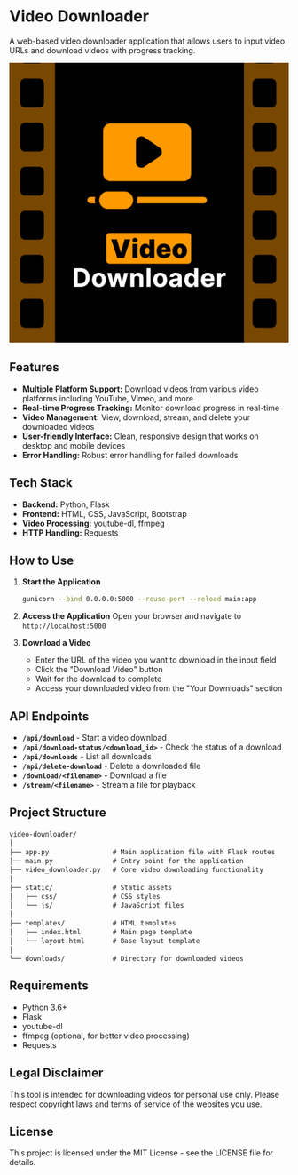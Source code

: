 # Video Downloader

A web-based video downloader application that allows users to input video URLs and download videos with progress tracking.

![Video Downloader](unnamed.png)

## Features

- **Multiple Platform Support:** Download videos from various video platforms including YouTube, Vimeo, and more
- **Real-time Progress Tracking:** Monitor download progress in real-time
- **Video Management:** View, download, stream, and delete your downloaded videos
- **User-friendly Interface:** Clean, responsive design that works on desktop and mobile devices
- **Error Handling:** Robust error handling for failed downloads

## Tech Stack

- **Backend:** Python, Flask
- **Frontend:** HTML, CSS, JavaScript, Bootstrap
- **Video Processing:** youtube-dl, ffmpeg
- **HTTP Handling:** Requests

## How to Use

1. **Start the Application**
   ```bash
   gunicorn --bind 0.0.0.0:5000 --reuse-port --reload main:app
   ```

2. **Access the Application**
   Open your browser and navigate to `http://localhost:5000`

3. **Download a Video**
   - Enter the URL of the video you want to download in the input field
   - Click the "Download Video" button
   - Wait for the download to complete
   - Access your downloaded video from the "Your Downloads" section

## API Endpoints

- **`/api/download`** - Start a video download
- **`/api/download-status/<download_id>`** - Check the status of a download
- **`/api/downloads`** - List all downloads
- **`/api/delete-download`** - Delete a downloaded file
- **`/download/<filename>`** - Download a file
- **`/stream/<filename>`** - Stream a file for playback

## Project Structure

```
video-downloader/
│
├── app.py                # Main application file with Flask routes
├── main.py               # Entry point for the application
├── video_downloader.py   # Core video downloading functionality
│
├── static/               # Static assets
│   ├── css/              # CSS styles
│   └── js/               # JavaScript files
│
├── templates/            # HTML templates
│   ├── index.html        # Main page template
│   └── layout.html       # Base layout template
│
└── downloads/            # Directory for downloaded videos
```

## Requirements

- Python 3.6+
- Flask
- youtube-dl
- ffmpeg (optional, for better video processing)
- Requests

## Legal Disclaimer

This tool is intended for downloading videos for personal use only. Please respect copyright laws and terms of service of the websites you use.

## License

This project is licensed under the MIT License - see the LICENSE file for details.
